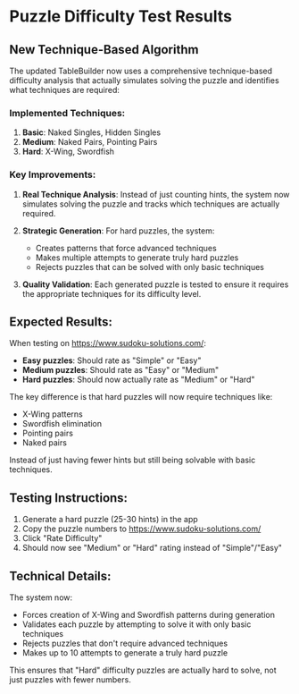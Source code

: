 # Puzzle Difficulty Test Results

## New Technique-Based Algorithm

The updated TableBuilder now uses a comprehensive technique-based difficulty analysis that actually simulates solving the puzzle and identifies what techniques are required:

### Implemented Techniques:
1. **Basic**: Naked Singles, Hidden Singles  
2. **Medium**: Naked Pairs, Pointing Pairs
3. **Hard**: X-Wing, Swordfish

### Key Improvements:

1. **Real Technique Analysis**: Instead of just counting hints, the system now simulates solving the puzzle and tracks which techniques are actually required.

2. **Strategic Generation**: For hard puzzles, the system:
   - Creates patterns that force advanced techniques
   - Makes multiple attempts to generate truly hard puzzles  
   - Rejects puzzles that can be solved with only basic techniques

3. **Quality Validation**: Each generated puzzle is tested to ensure it requires the appropriate techniques for its difficulty level.

## Expected Results:

When testing on https://www.sudoku-solutions.com/:

- **Easy puzzles**: Should rate as "Simple" or "Easy" 
- **Medium puzzles**: Should rate as "Easy" or "Medium"
- **Hard puzzles**: Should now actually rate as "Medium" or "Hard"

The key difference is that hard puzzles will now require techniques like:
- X-Wing patterns
- Swordfish elimination  
- Pointing pairs
- Naked pairs

Instead of just having fewer hints but still being solvable with basic techniques.

## Testing Instructions:

1. Generate a hard puzzle (25-30 hints) in the app
2. Copy the puzzle numbers to https://www.sudoku-solutions.com/
3. Click "Rate Difficulty" 
4. Should now see "Medium" or "Hard" rating instead of "Simple"/"Easy"

## Technical Details:

The system now:
- Forces creation of X-Wing and Swordfish patterns during generation
- Validates each puzzle by attempting to solve it with only basic techniques
- Rejects puzzles that don't require advanced techniques
- Makes up to 10 attempts to generate a truly hard puzzle

This ensures that "Hard" difficulty puzzles are actually hard to solve, not just puzzles with fewer numbers.
